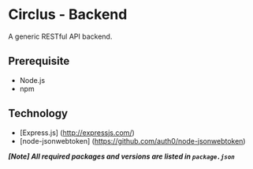 # Circlus - Backend
A generic RESTful API backend.

## Prerequisite
- Node.js
- npm

## Technology

* [Express.js] (http://expressjs.com/)
* [node-jsonwebtoken] (https://github.com/auth0/node-jsonwebtoken)

***[Note] All required packages and versions are listed in `package.json`***
